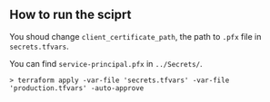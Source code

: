 ## How to run the sciprt

You shoud change `client_certificate_path`, the path to `.pfx` file in `secrets.tfvars`.

You can find `service-principal.pfx` in `../Secrets/`.


```
> terraform apply -var-file 'secrets.tfvars' -var-file 'production.tfvars' -auto-approve
```